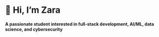 <h1>👋 Hi, I’m Zara</h1>
<h4>A passionate student interested in full-stack development, AI/ML, data science, and cybersecurity</h4>

<!---
ZaraTek/ZaraTek is a ✨ special ✨ repository because its `README.md` (this file) appears on your GitHub profile.
You can click the Preview link to take a look at your changes.
--->
